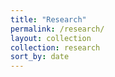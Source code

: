 ```yaml
---
title: "Research"
permalink: /research/
layout: collection
collection: research
sort_by: date
---
```

